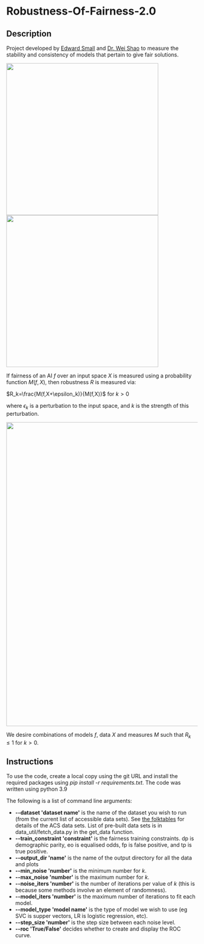 # Robustness-Of-Fairness-2.0

## Description

Project developed by [Edward Small](https://www.admscentre.org.au/edward-small/) and [Dr. Wei Shao](https://swsamleo.github.io/wei_shao.github.io/) to measure the stability and consistency of models that pertain to give fair solutions.

<img src="https://user-images.githubusercontent.com/49641102/177453318-9f89f3b2-ac80-4921-a332-f83aba576f75.png" width="400"> <img src="https://user-images.githubusercontent.com/49641102/177453379-ab4c726b-ffc5-444b-bbe1-4b37647914eb.png" width="400">


If fairness of an AI $f$ over an input space $X$ is measured using a probability function $M(f, X)$, then robustness $R$ is measured via:

$R_k=\frac{M(f,X+\epsilon_k)}{M(f,X)}$ for $k>0$

where $\epsilon_k$ is a perturbation to the input space, and $k$ is the strength of this perturbation.

<img src="https://user-images.githubusercontent.com/49641102/177456336-d71d7cce-0110-44ca-8f20-dac351e4515b.png" width="800">

We desire combinations of models $f$, data $X$ and measures $M$ such that $R_k \leq 1$ for $k>0$.

## Instructions

To use the code, create a local copy using the git URL and install the required packages using _pip install -r requirements.txt_. The code was written using python 3.9

The following is a list of command line arguments:

* **--dataset 'dataset name'** is the name of the dataset you wish to run (from the current list of accessible data sets). See [the folktables](https://github.com/zykls/folktables) for details of the ACS data sets. List of pre-built data sets is in data_util/fetch_data.py in the get_data function.
* **--train_constraint 'constraint'** is the fairness training constraints. dp is demographic parity, eo is equalised odds, fp is false positive, and tp is true positive.
* **--output_dir 'name'** is the name of the output directory for all the data and plots
* **--min_noise 'number'** is the minimum number for $k$.
* **--max_noise 'number'** is the maximum number for $k$.
* **--noise_iters 'number'** is the number of iterations per value of $k$ (this is because some methods involve an element of randomness).
* **--model_iters 'number'** is the maximum number of iterations to fit each model.
* **--model_type 'model name'** is the type of model we wish to use (eg SVC is supper vectors, LR is logistic regression, etc).
* **--step_size 'number'** is the step size between each noise level.
* **--roc 'True/False'** decides whether to create and display the ROC curve.

